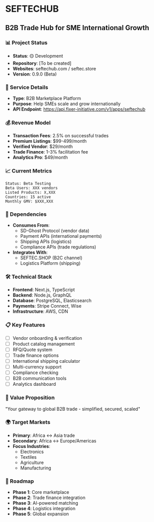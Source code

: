 # SEFTECHUB
## B2B Trade Hub for SME International Growth

### 📊 Project Status
- **Status**: 🟡 Development
- **Repository**: [To be created]
- **Websites**: seftechub.com / seftec.store
- **Version**: 0.9.0 (Beta)

### 🔧 Service Details
- **Type**: B2B Marketplace Platform
- **Purpose**: Help SMEs scale and grow internationally
- **API Endpoint**: https://api.fixer-initiative.com/v1/apps/seftechub

### 💰 Revenue Model
- **Transaction Fees**: 2.5% on successful trades
- **Premium Listings**: $99-499/month
- **Verified Vendor**: $29/month
- **Trade Finance**: 1-3% facilitation fee
- **Analytics Pro**: $49/month

### 📈 Current Metrics
```
Status: Beta Testing
Beta Users: XXX vendors
Listed Products: X,XXX
Countries: 15 active
Monthly GMV: $XXX,XXX
```

### 🔗 Dependencies
- **Consumes From**:
  - SD-Ghost Protocol (vendor data)
  - Payment APIs (international payments)
  - Shipping APIs (logistics)
  - Compliance APIs (trade regulations)
- **Integrates With**:
  - SEFTEC.SHOP (B2C channel)
  - Logistics Platform (shipping)

### 🛠️ Technical Stack
- **Frontend**: Next.js, TypeScript
- **Backend**: Node.js, GraphQL
- **Database**: PostgreSQL, Elasticsearch
- **Payments**: Stripe Connect, Wise
- **Infrastructure**: AWS, CDN

### 📋 Key Features
- [ ] Vendor onboarding & verification
- [ ] Product catalog management
- [ ] RFQ/Quote system
- [ ] Trade finance options
- [ ] International shipping calculator
- [ ] Multi-currency support
- [ ] Compliance checking
- [ ] B2B communication tools
- [ ] Analytics dashboard

### 🎯 Value Proposition
"Your gateway to global B2B trade - simplified, secured, scaled"

### 🌍 Target Markets
- **Primary**: Africa ↔ Asia trade
- **Secondary**: Africa ↔ Europe/Americas
- **Focus Industries**: 
  - Electronics
  - Textiles
  - Agriculture
  - Manufacturing

### 🚀 Roadmap
- **Phase 1**: Core marketplace
- **Phase 2**: Trade finance integration
- **Phase 3**: AI-powered matching
- **Phase 4**: Logistics integration
- **Phase 5**: Global expansion